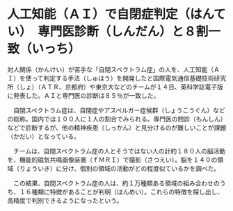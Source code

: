 # 人工知能（ＡＩ）で自閉症判定（はんてい）　専門医診断（しんだん）と８割一致（いっち）

対人関係（かんけい）が苦手な「自閉スペクトラム症」の人を、人工知能（ＡＩ）を使って判定する手法（しゅほう）を開発したと国際電気通信基礎技術研究所（しょ）（ＡＴＲ、京都府）や東京大などのチームが１４日、英科学誌電子版に発表した。ＡＩと専門医の診断は８５％が一致した。

　自閉スペクトラム症は、自閉症やアスペルガー症候群（しょうこうぐん）などの総称。国内では１００人に１人の割合でみられる。専門医の問診（もんしん）などで診断するが、他の精神疾患（しっかん）と見分けるのが難しいことが課題（かだい）となっている。

　チームは、自閉スペクトラム症の人とそうではない人の計約１８０人の脳活動を、機能的磁気共鳴画像装置（ｆＭＲＩ）で撮影（さつえい）。脳を１４０の領域（りょういき）に分け、個別の領域の活動がどの程度似ているかを調べた。

　この結果、自閉スペクトラム症の人は、約１万種類ある領域の組み合わせのうち、１６種類に特徴があることが判明（はんめい）。これらの特徴を探し出し、高精度で判別できるようになったという。